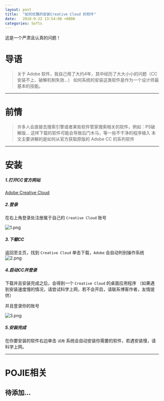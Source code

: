 ```yaml
---
layout: post
title:  "如何优雅的安装Creative Cloud 的软件"
date:   2018-9-22 13:54:08 +0800
categories: Softs
---
```

这是一个严肃且认真的问题！

# 导语
> 关于 Adobe 软件，我自己用了大约4年，其中经历了大大小小的问题（CC安装不上、破解机制失效...）
> 如何系统的安装这类软件是作为一个设计师最基本的技能。
---

# 前情
> 许多人会直接去搜索引擎或者某些软件管家搜索相关的软件，例如：PS破解版...
> 这样下载的软件可能会导致后门木马，等一些不干净的程序植入
> 本文主要讲解的是如何从官方获取原版的 Adobe CC 的系列软件
---

# 安装

##### 1.打开CC官方网站

[Adobe Creative Cloud](https://www.adobe.com/cn/creativecloud/catalog/desktop.html)

##### 2.登录

在右上角登录处注册属于自己的 `Creative Cloud` 账号

![1.png](https://i.loli.net/2018/09/22/5ba5dde03496c.png '注册账户')

##### 3.下载CC

返回至主页，找到 `Creative Cloud` 单击下载，`Adobe` 会自动判别操作系统
![2.png](https://i.loli.net/2018/09/22/5ba5de5accce9.png 'CC下载')

##### 4.启动CC并登录

下载并且安装完成之后，会得到一个 `Creative Cloud` 的桌面应用程序
（如果遇到安装速度慢的情况，请尝试科学上网，若不会开启，请联系博客作者，友情提供）

并且登录你的账号

![3.png](https://i.loli.net/2018/09/22/5ba5e13c53d62.png 'CC桌面应用程序')

##### 5.安装完成
在你要安装的软件右边单击 `试用`
系统会自动安装你需要的软件，若遇安装慢，请科学上网。

---
# POJIE相关

## 待添加...
